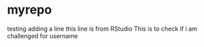 # myrepo
testing
adding a line
this line is from RStudio
This is to check if i am challenged for username 